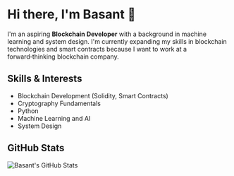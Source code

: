 # Hi there, I'm Basant 👋

I'm an aspiring **Blockchain Developer** with a background in machine learning and system design. I'm currently expanding my skills in blockchain technologies and smart contracts because I want to work at a forward‑thinking blockchain company.

## Skills & Interests

- Blockchain Development (Solidity, Smart Contracts)
- Cryptography Fundamentals
- Python
- Machine Learning and AI
- System Design

## GitHub Stats

![Basant's GitHub Stats](https://github-readme-stats.vercel.app/api?username=basantsd&show_icons=true)

<!---
basantsd/basantsd is a ✨ special ✨ repository because its `README.md` (this file) appears on your GitHub profile.
You can click the Preview link to take a look at your changes.
-->
